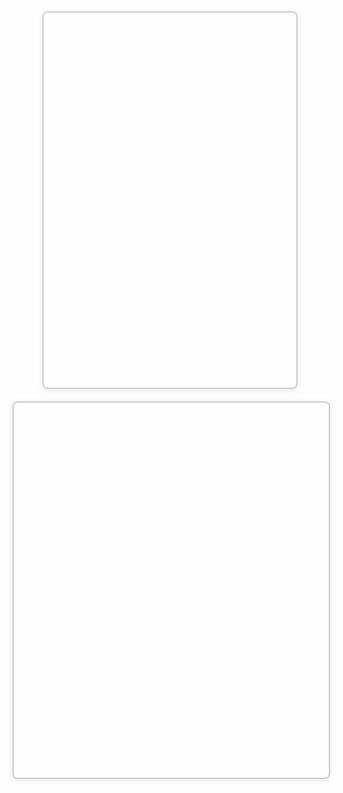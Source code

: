 

<!-- 3. 给地图加个边框 -->
<div id="map-container" style="width:80%;height:600px;margin:5px auto;
     border:2px solid #ccc; border-radius:8px; box-shadow:0 2px 8px rgba(0,0,0,0.1);">
</div>
<div id="gallery"      style="margin:20px auto;text-align:center;"></div>

<script>
// …原有的脚本…
</script>


<div id="map-container" style="width:100%; height:600px; margin:0 auto;
     border: 2px solid #ccc; border-radius: 8px; box-shadow: 0 2px 8px rgba(0,0,0,0.1);">
</div>

<div id="gallery"      style="margin:20px auto;text-align:center;"></div>

<script>
// —— 全局状态 ——  
let currentGeo = null;  // 存当前加载的 GeoJSON

// localStorage 里记录已访问省、市
const visited = {
  provinces: JSON.parse(localStorage.getItem('visitedProvinces') || '[]'),
  cities:     JSON.parse(localStorage.getItem('visitedCities')    || '{}')
};

// 初始化 ECharts 实例
const chart = echarts.init(document.getElementById('map-container'));
// 在最顶部或合适位置，紧跟着上面这行之后：
const provinceChart = echarts.init(document.getElementById('province-map-container'));


// 保存状态到 localStorage
function save() {
  localStorage.setItem('visitedProvinces', JSON.stringify(visited.provinces));
  localStorage.setItem('visitedCities',    JSON.stringify(visited.cities));
}

// 生成地图配置  
function optionForMap(mapName, highlighted, level) {
  return {
    title: {
      text: level === 'province'
            ? '中国 —— 点击省份标记已去过'
            : `${mapName} —— 点击城市/县标记已去过`,
      left: 'center'
    },
    tooltip: { trigger: 'item' },
    visualMap: {
      show: false,
      pieces: [{ value:1, label:'已去过', color:'#87CEFA' }],
      categories: ['visited']
    },
    series: [{
      type: 'map',
      map: mapName,
      roam: true,
      emphasis: { label: { show: true } },
      data: highlighted.map(n => ({ name: n, value: 1 }))
    }]
  };
}

// 加载并渲染中国地图  
function loadChina() {
  fetch('/maps/china.json')
    .then(r => r.json())
    .then(geo => {
      currentGeo = geo;
      echarts.registerMap('china', geo);
      chart.setOption(optionForMap('china', visited.provinces, 'province'));
    });
}

// 点击交互：省 → 市／县  
chart.on('click', params => {
  const name = params.name;
  if (!name) return;

  const currentMap = chart.getOption().series[0].map;

  // —— 在中国图上点击省份 ——  
  if (currentMap === 'china') {
    // 切换省份访问状态
    const pi = visited.provinces.indexOf(name);
    if (pi >= 0) visited.provinces.splice(pi,1);
    else visited.provinces.push(name);
    save();
    loadChina();  // 先重绘中国地图以保留高亮

chart.on('click', params => {
  const name = params.name;
  if (!name) return;

  const currentMap = chart.getOption().series[0].map;

  // —— 在中国图上点击省份 ——  
  if (currentMap === 'china') {
    // 切换省份访问状态
    const pi = visited.provinces.indexOf(name);
    if (pi >= 0) visited.provinces.splice(pi,1);
    else visited.provinces.push(name);
    save();
    loadChina();  // 先重绘中国地图以保留中国地图的高亮

    // —— 弹出 Modal 并在里面渲染省级地图 ——  
    const provFile = `${name.toLowerCase()}.json`;
    fetch(`/maps/province/${provFile}`)
      .then(r => r.json())
      .then(geo => {
        currentGeo = geo;
        echarts.registerMap(name, geo);

        // 在 Modal 里渲染： 
        provinceChart.setOption(optionForMap(name, visited.cities[name]||[], 'city'));

        // 打开 Bootstrap Modal
        const modalEl = document.getElementById('provinceMapModal');
        const modal = new bootstrap.Modal(modalEl);
        document.getElementById('provinceMapModalLabel').innerText = `${name} 省级地图`;
        modal.show();
      });

    return;  // 跳出后面“点击市”的逻辑
  }

  // —— 在省级图上点击市／县 ——  
  // （这里保持原逻辑，不需要修改）  
  else {
    const prov = currentMap;
    visited.cities[prov] = visited.cities[prov] || [];
    const arr = visited.cities[prov];
    const ci = arr.indexOf(name);
    if (ci >= 0) arr.splice(ci,1);
    else arr.push(name);
    save();
    provinceChart.setOption(optionForMap(prov, arr, 'city'));

    // 仅当新标记为“已去过”时弹出图集
    if (arr.includes(name)) showGallery(prov, name);
  }
});

  }
  // —— 在省级图上点击市／县 ——  
  else {
    const prov = currentMap;
    visited.cities[prov] = visited.cities[prov] || [];
    const arr = visited.cities[prov];
    const ci = arr.indexOf(name);
    if (ci >= 0) arr.splice(ci,1);
    else arr.push(name);
    save();
    chart.setOption(optionForMap(prov, arr, 'city'));

    // 仅当新标记为“已去过”时弹出图集
    if (arr.includes(name)) showGallery(prov, name);
  }
});

// —— 图集映射 ——  
// key 格式：'省名小写–市级编码'  
const images = {
  'hubei–420100': [
    '/imgs/420100_wuhan_1.jpg',
    '/imgs/420100_wuhan_2.png'
  ],
  'guangdong–440500': [
    '/imgs/440500_shantou_1.jpg',
    '/imgs/440500_shantou_2.png',
    '/imgs/440500_shantou_3.png'
  ],
  'guangdong–445100': [
    '/imgs/445100_chaozhou_1.jpg',
    '/imgs/445100_chaozhou_2.png'
  ],
  'yunnan–530100': [
    '/imgs/530100_kunming_1.jpg'
  ]
  // …根据需要继续补充
};

// 可选：若要从市名自动映射到编码，可维护一张表
const cityCodeMap = {
  'Wuhan':    '420100',
  'Shantou':  '440500',
  'Chaozhou': '445100',
  'Kunming':  '530100'
  // …自己补全
};

// 显示图集  
function showGallery(prov, city) {
  // 先取编码：要么直接 cityCodeMap[city]，要么 city 本身就是编码
  const code = cityCodeMap[city] || city;
  const key = `${prov.toLowerCase()}–${code}`;
  const imgs = images[key] || [];
  document.getElementById('gallery').innerHTML =
    imgs.map(u => 
      `<img src="${u}" style="max-width:80%; margin:10px auto; display:block;
         border:1px solid #ccc;border-radius:4px;">`
    ).join('');
}
<!-- 放在 map.md（或者 index.html）里，位于原有 <div id="gallery"> ... </div> 之后 -->
<!-- ——— Bootstrap 省级地图 Modal 开始 ——— -->
<div class="modal fade" id="provinceMapModal" tabindex="-1" aria-labelledby="provinceMapModalLabel" aria-hidden="true">
  <div class="modal-dialog modal-xl modal-dialog-centered" style="max-width: 90vw;">
    <div class="modal-content">
      <div class="modal-header">
        <h5 class="modal-title" id="provinceMapModalLabel">省级地图</h5>
        <button type="button" class="btn-close" data-bs-dismiss="modal" aria-label="关闭"></button>
      </div>
      <div class="modal-body">
        <!-- 这里放省级地图的 ECharts 容器 -->
        <div id="province-map-container" style="width:100%; height:600px;"></div>
      </div>
    </div>
  </div>
</div>
<!-- ——— Bootstrap 省级地图 Modal 结束 ——— -->

// 启动  
loadChina();
</script>

